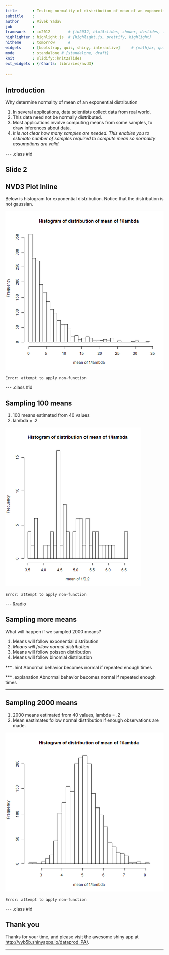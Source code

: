 ```yaml
---
title       : Testing normality of distribution of mean of an exponential distribution
subtitle    : 
author      : Vivek Yadav
job         : 
framework   : io2012        # {io2012, html5slides, shower, dzslides, ...}
highlighter : highlight.js  # {highlight.js, prettify, highlight}
hitheme     : tomorrow      # 
widgets     : [bootstrap, quiz, shiny, interactive]     # {mathjax, quiz, bootstrap}
mode        : standalone # {standalone, draft}
knit        : slidify::knit2slides
ext_widgets : {rCharts: libraries/nvd3}

---
```


## Introduction

Why determine normality of mean of an exponential distribution

1. In several applications, data scientists collect data from real world.
2. This data need not be normally distributed.
3. Most applications involve computing means from some samples, to draw inferences about data.
4. *It is not clear how many samples are needed. This enables you to estimate number of samples required to compute mean so normality assumptions are valid.*

--- .class #id 

## Slide 2

## NVD3 Plot Inline

Below is histogram for exponential distribution. Notice that the distribution is not gaussian.

![plot of chunk nvd1plot](figure/nvd1plot.png) 

```
Error: attempt to apply non-function
```

--- .class #id 

## Sampling 100 means


1. 100 means estimated from 40 values
2. lambda = .2

![plot of chunk nvd2plot](figure/nvd2plot.png) 

```
Error: attempt to apply non-function
```

--- &radio
## Sampling more means

What will happen if we sampled 2000 means?

1. Means will follow exponential distribution
2. _Means will follow normal distribution_
3. Means will follow poisson distribution
4. Means will follow binomial distribution

*** .hint
Abnormal behavior becomes normal if repeated enough times

*** .explanation
Abnormal behavior becomes normal if repeated enough times

---

## Sampling 2000 means

1. 2000 means estimated from 40 values, lambda = .2
2. Mean eastimates follow normal distribution if enough observations are made.

![plot of chunk nvd3plot](figure/nvd3plot.png) 

```
Error: attempt to apply non-function
```



--- .class #id 

## Thank you 

Thanks for your time, and please visit the awesome shiny app at 
http://vyb5b.shinyapps.io/dataprod_PA/.

---

